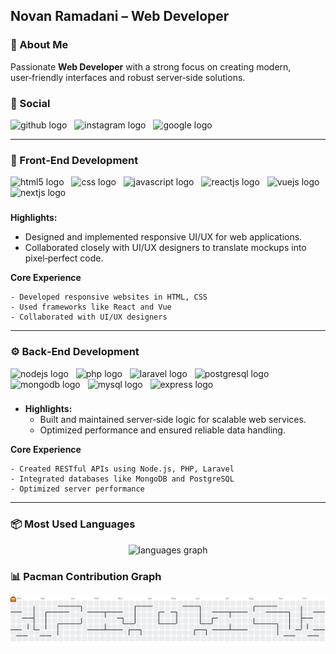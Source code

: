 ## Novan Ramadani – Web Developer  

### 👋 About Me  
Passionate **Web Developer** with a strong focus on creating modern, user‑friendly interfaces and robust server‑side solutions.

### 📱 Social

  <div class="icon-container">  
            <img src="https://img.shields.io/badge/GitHub-181717?logo=github&logoColor=white&style=for-the-badge" height="50" alt="github logo"  />
            <img width="4">
        </a>
            <img src="https://img.shields.io/badge/Instagram-E4405F?logo=instagram&logoColor=white&style=for-the-badge" height="50" alt="instagram logo"  />
            <img width="4">
        </a>
            <img src="https://img.shields.io/badge/Google-4285F4?logo=google&logoColor=white&style=for-the-badge" height="50" alt="google logo"  />
        </a>
  </div>

---

### 🔧 Front‑End Development  

<div align="left">
  <img src="https://img.shields.io/badge/HTML5-E34F26?logo=html5&logoColor=white&style=for-the-badge" height="50" alt="html5 logo"  />
  <img width="4" />
  <img src="https://img.shields.io/badge/CSS-1572B6?logo=css&logoColor=white&style=for-the-badge" height="50" alt="css logo"  />
  <img width="4" />
  <img src="https://img.shields.io/badge/JavaScript-F7DF1E?logo=javascript&logoColor=black&style=for-the-badge" height="50" alt="javascript logo"  />
  <img width="4" />
  <img src="https://img.shields.io/badge/React-61DAFB?logo=react&logoColor=black&style=for-the-badge" height="50" alt="reactjs logo"  />
  <img width="4" />
  <img src="https://img.shields.io/badge/Vue.js-4FC08D?logo=vuedotjs&logoColor=black&style=for-the-badge" height="50" alt="vuejs logo"  />
  <img width="4" />
  <img src="https://img.shields.io/badge/Next.js-000000?logo=nextdotjs&logoColor=white&style=for-the-badge" height="50" alt="nextjs logo"  />
</div>

###

**Highlights:**  
  - Designed and implemented responsive UI/UX for web applications.  
  - Collaborated closely with UI/UX designers to translate mockups into pixel‑perfect code.  

**Core Experience**  
```text
- Developed responsive websites in HTML, CSS
- Used frameworks like React and Vue
- Collaborated with UI/UX designers
```

---

### ⚙️ Back‑End Development  

<div align="left">
  <img src="https://img.shields.io/badge/Node.js-339933?logo=nodedotjs&logoColor=white&style=for-the-badge" height="50" alt="nodejs logo"  />
  <img width="4" />
  <img src="https://img.shields.io/badge/PHP-777BB4?logo=php&logoColor=black&style=for-the-badge" height="50" alt="php logo"  />
  <img width="4" />
  <img src="https://img.shields.io/badge/Laravel-FF2D20?logo=laravel&logoColor=white&style=for-the-badge" height="50" alt="laravel logo"  />
  <img width="4" />
  <img src="https://img.shields.io/badge/PostgreSQL-4169E1?logo=postgresql&logoColor=white&style=for-the-badge" height="50" alt="postgresql logo"  />
  <img width="4" />
  <img src="https://img.shields.io/badge/MongoDB-47A248?logo=mongodb&logoColor=white&style=for-the-badge" height="50" alt="mongodb logo"  />
  <img width="4" />
  <img src="https://img.shields.io/badge/MySQL-4479A1?logo=mysql&logoColor=white&style=for-the-badge" height="50" alt="mysql logo"  />
  <img width="4" />
  <img src="https://img.shields.io/badge/Express-000000?logo=express&logoColor=white&style=for-the-badge" height="50" alt="express logo"  />
  <img width="4" />
</div>

### 

- **Highlights:**  
  - Built and maintained server‑side logic for scalable web services.  
  - Optimized performance and ensured reliable data handling.  

**Core Experience**  
```text
- Created RESTful APIs using Node.js, PHP, Laravel
- Integrated databases like MongoDB and PostgreSQL
- Optimized server performance
```

---

### 📦 Most Used Languages

<div align="center">
  <img src="https://github-readme-stats.vercel.app/api/top-langs?username=nouuuvv&locale=en&hide_title=false&layout=compact&card_width=320&langs_count=5&theme=github_dark&hide_border=false&order=2" height="150" alt="languages graph"  />
</div>

### 📊 Pacman Contribution Graph

<picture>
  <source media="(prefers-color-scheme: dark)" srcset="https://raw.githubusercontent.com/nouuuvv/nouuuvv/output/pacman-contribution-graph-dark.svg">
  <source media="(prefers-color-scheme: light)" srcset="https://raw.githubusercontent.com/nouuuvv/nouuuvv/output/pacman-contribution-graph.svg">
  <img alt="pacman contribution graph" src="https://raw.githubusercontent.com/nouuuvv/nouuuvv/output/pacman-contribution-graph.svg">
</picture>

###
